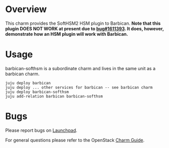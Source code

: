 # Overview

This charm provides the SoftHSM2 HSM plugin to Barbican. **Note that this plugin DOES NOT WORK at present due to
[bug#1611393](https://bugs.launchpad.net/barbican/+bug/1611393).  It does, however, demonstrate how an HSM
plugin will work with Barbican.**

# Usage

barbican-softhsm is a subordinate charm and lives in the same unit as a barbican charm.

    juju deploy barbican
    juju deploy ... other services for barbican -- see barbican charm
    juju deploy barbican-softhsm
    juju add-relation barbican barbican-softhsm

# Bugs

Please report bugs on [Launchpad](https://bugs.launchpad.net/charm-barbican-softhsm/+filebug).

For general questions please refer to the OpenStack [Charm Guide](https://github.com/openstack/charm-guide).
